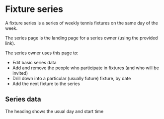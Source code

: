 # Fixture series
A fixture series is a series of weekly tennis fixtures on the same day of the week.

The series page is the landing page for a series owner (using the provided link).

The series owner uses this page to:
- Edit basic series data
- Add and remove the people who participate in fixtures (and who will be invited)
- Drill down into a particular (usually future) fixture, by date
- Add the next fixture to the series

## Series data
The heading shows the usual day and start time 